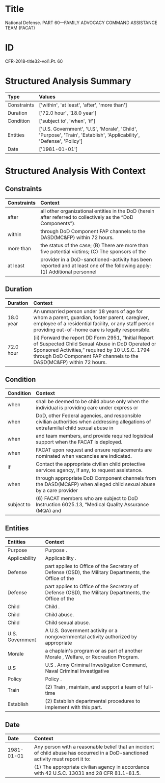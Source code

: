 # Title

 National Defense. PART 60—FAMILY ADVOCACY COMMAND ASSISTANCE TEAM (FACAT)


# ID

 CFR-2018-title32-vol1.Pt. 60


# Structured Analysis Summary

| Type        | Values                                                                                                               |
|:------------|:---------------------------------------------------------------------------------------------------------------------|
| Constraints | ['within', 'at least', 'after', 'more than']                                                                         |
| Duration    | ['72.0 hour', '18.0 year']                                                                                           |
| Condition   | ['subject to', 'when', 'if']                                                                                         |
| Entities    | ['U.S. Government', 'U.S', 'Morale', 'Child', 'Purpose', 'Train', 'Establish', 'Applicability', 'Defense', 'Policy'] |
| Date        | ['1981-01-01']                                                                                                       |


# Structured Analysis With Context

 


## Constraints

| Constraints   | Context                                                                                                                    |
|:--------------|:---------------------------------------------------------------------------------------------------------------------------|
| after         | all other organizational entities in the DoD (herein after  referred to collectively as the &#8220;DoD Components&#8221;). |
| within        | through DoD Component FAP channels to the DASD(MC&amp;FP) within  72 hours.                                                |
| more than     | the status of the case; (B) There are more than five potential victims; (C) The sponsors of the                            |
| at least      | provider in a DoD-sanctioned-activity has been reported and at least one of the following apply: (1) Additional personnel  |


## Duration

| Duration   | Context                                                                                                                                                                                                                                           |
|:-----------|:--------------------------------------------------------------------------------------------------------------------------------------------------------------------------------------------------------------------------------------------------|
| 18.0 year  | An unmarried person under 18 years of age for whom a parent, guardian, foster parent, caregiver, employee of a residential facility, or any staff person providing out-of-home care is legally responsible.                                       |
| 72.0 hour  | (ii) Forward the report DD Form 2951, &#8220;Initial Report of Suspected Child Sexual Abuse in DoD Operated or Sponsored Activities,&#8221; required by 10 U.S.C. 1794 through DoD Component FAP channels to the DASD(MC&amp;FP) within 72 hours. |


## Condition

| Condition   | Context                                                                                                                              |
|:------------|:-------------------------------------------------------------------------------------------------------------------------------------|
| when        | shall be deemed to be child abuse only when the individual is providing care under express or                                        |
| when        | DoD, other Federal agencies, and responsible civilian authorities when addressing allegations of extrafamilial child sexual abuse in |
| when        | and team members, and provide required logistical support when  the FACAT is deployed.                                               |
| when        | FACAT upon request and ensure replacements are nominated when  vacancies are indicated.                                              |
| if          | Contact the appropriate civilian child protective services agency, if  any, to request assistance.                                   |
| when        | through appropriate DoD Component channels from the DASD(MC&amp;FP) when alleged child sexual abuse by a care provider               |
| subject to  | (6) FACAT members who are  subject to DoD Instruction 6025.13, &#8220;Medical Quality Assurance (MQA) and                            |


## Entities

| Entities        | Context                                                                                               |
|:----------------|:------------------------------------------------------------------------------------------------------|
| Purpose         | Purpose .                                                                                             |
| Applicability   | Applicability .                                                                                       |
| Defense         | part applies to Office of the Secretary of Defense (OSD), the Military Departments, the Office of the |
| Defense         | part applies to Office of the Secretary of Defense (OSD), the Military Departments, the Office of the |
| Child           | Child .                                                                                               |
| Child           | Child  abuse.                                                                                         |
| Child           | Child  sexual abuse.                                                                                  |
| U.S. Government | A  U.S. Government activity or a nongovernmental activity authorized by appropriate                   |
| Morale          | a chaplain's program or as part of another Morale , Welfare, or Recreation Program.                   |
| U.S             | U.S . Army Criminal Investigation Command, Naval Criminal Investigative                               |
| Policy          | Policy .                                                                                              |
| Train           | (2)  Train , maintain, and support a team of full-time                                                |
| Establish       | (2)  Establish  departmental procedures to implement with this part.                                  |


## Date

| Date       | Context                                                                                                                          |
|:-----------|:---------------------------------------------------------------------------------------------------------------------------------|
| 1981-01-01 | Any person with a reasonable belief that an incident of child abuse has occurred in a DoD-sanctioned activity must report it to: |
|            |               (1) The appropriate civilian agency in accordance with 42 U.S.C. 13031 and 28 CFR 81.1-81.5.                       |


